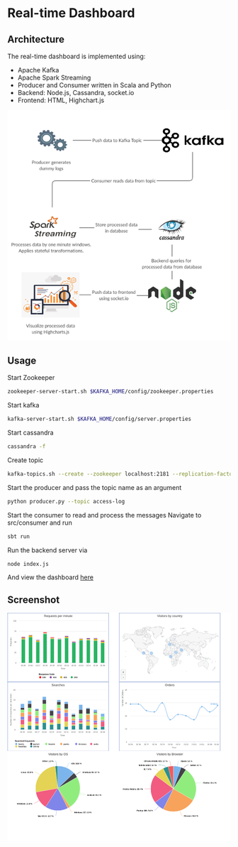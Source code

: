 # Real-time Dashboard
## Architecture
The real-time dashboard is implemented using:
* Apache Kafka
* Apache Spark Streaming
* Producer and Consumer written in Scala and Python
* Backend: Node.js, Cassandra, socket.io
* Frontend: HTML, Highchart.js

![](figures/architecture.png)

## Usage

Start Zookeeper

```bash
zookeeper-server-start.sh $KAFKA_HOME/config/zookeeper.properties
```

Start kafka

```bash
kafka-server-start.sh $KAFKA_HOME/config/server.properties
```

Start cassandra

```bash
cassandra -f
```

Create topic

```bash
kafka-topics.sh --create --zookeeper localhost:2181 --replication-factor 1 --partitions 1 --topic access-log
```

Start the producer and pass the topic name as an argument

```bash
python producer.py --topic access-log
```

Start the consumer to read and process the messages
Navigate to src/consumer and run
```bash
sbt run
```

Run the backend server via

```bash
node index.js
```

And view the dashboard [here](http://localhost:8080/)

## Screenshot
![](figures/dashboard.png)